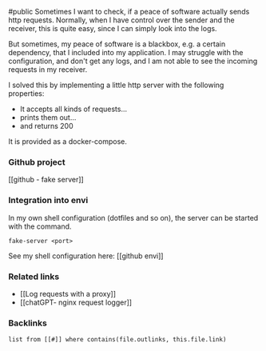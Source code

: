 #public
Sometimes I want to check, if a peace of software actually sends http requests. Normally, when I have control over the sender and the receiver, this is quite easy, since I can simply look into the logs.

But sometimes, my peace of software is a blackbox, e.g. a certain dependency, that I included into my application. I may struggle with the configuration, and don't get any logs, and I am not able to see the incoming requests in my receiver. 

I solved this by implementing a little http server with the following properties:
- It accepts all kinds of requests...
- prints them out...
- and returns 200

It is provided as a docker-compose. 

### Github project
[[github - fake server]]

### Integration into envi
In my own shell configuration (dotfiles and so on), the server can be started with the command.

`fake-server <port>`

See my shell configuration here: [[github envi]]


### Related links
- [[Log requests with a proxy]]
- [[chatGPT- nginx request logger]]




### Backlinks
```dataview 
list from [[#]] where contains(file.outlinks, this.file.link)
```

